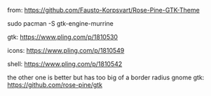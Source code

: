 from: https://github.com/Fausto-Korpsvart/Rose-Pine-GTK-Theme



sudo pacman -S gtk-engine-murrine

gtk: https://www.pling.com/p/1810530

icons: https://www.pling.com/p/1810549

shell: https://www.pling.com/p/1810542



the other one is better but has too big of a border radius
gnome gtk: https://github.com/rose-pine/gtk